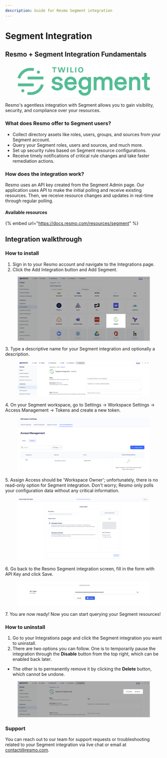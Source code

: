 ```yaml
---
description: Guide for Resmo Segment integration
---
```


# Segment Integration

## Resmo + Segment Integration Fundamentals

<figure><img src="../.gitbook/assets/62cc204e150d5de9a3dad5ff (1).png" alt=""><figcaption></figcaption></figure>

Resmo's agentless integration with Segment allows you to gain visibility, security, and compliance over your resources.

### What does Resmo offer to Segment users?

* Collect directory assets like roles, users, groups, and sources from your Segment account.
* Query your Segment roles, users and sources, and much more.
* Set up security rules based on Segment resource configurations.
* Receive timely notifications of critical rule changes and take faster remediation actions.

### How does the integration work?

Resmo uses an API key created from the Segment Admin page. Our application uses API to make the initial polling and receive existing resources. Then, we receive resource changes and updates in real-time through regular polling.

#### Available resources

{% embed url="https://docs.resmo.com/resources/segment" %}

## Integration walkthrough

### How to install

1. Sign in to your Resmo account and navigate to the Integrations page.
2. Click the Add Integration button and Add Segment.

<figure><img src="../.gitbook/assets/add-segment-integration.png" alt=""><figcaption></figcaption></figure>

3\. Type a descriptive name for your Segment integration and optionally a description.

<figure><img src="../.gitbook/assets/segment-resmo.png" alt=""><figcaption></figcaption></figure>

4\. On your Segment workspace, go to Settings -> Workspace Settings -> Access Management -> Tokens and create a new token.

<figure><img src="../.gitbook/assets/access-management.png" alt=""><figcaption></figcaption></figure>

5\. Assign Access should be 'Workspace Owner'; unfortunately, there is no read-only option for Segment integration. Don't worry; Resmo only polls your configuration data without any critical information.

<figure><img src="../.gitbook/assets/create-public-api-token.png" alt=""><figcaption></figcaption></figure>

6\. Go back to the Resmo Segment integration screen, fill in the form with API Key and click Save.

<figure><img src="../.gitbook/assets/api-segment.png" alt=""><figcaption></figcaption></figure>

7\. You are now ready! Now you can start querying your Segment resources!

### How to uninstall

1. Go to your Integrations page and click the Segment integration you want to uninstall.
2. There are two options you can follow. One is to temporarily pause the integration through the **Disable** button from the top right, which can be enabled back later.&#x20;

* The other is to permanently remove it by clicking the **Delete** button, which cannot be undone.&#x20;

<figure><img src="../.gitbook/assets/disable-delete-segment.png" alt=""><figcaption></figcaption></figure>

### Support

You can reach out to our team for support requests or troubleshooting related to your Segment integration via live chat or email at contact@resmo.com.

